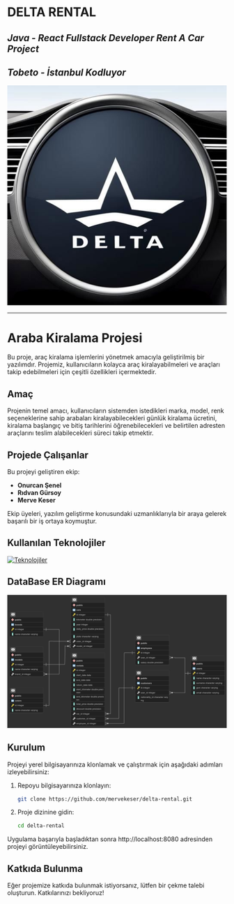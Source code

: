 # DELTA RENTAL
## *Java - React Fullstack Developer Rent A Car Project*
## *Tobeto - İstanbul Kodluyor* 
![Logo](img/09f319f8-abb5-42c8-9a37-fdbbab0f7253.PNG)

***********************************************************

# Araba Kiralama Projesi

Bu proje, araç kiralama işlemlerini yönetmek amacıyla geliştirilmiş bir yazılımdır. Projemiz, kullanıcıların kolayca araç kiralayabilmeleri ve araçları takip edebilmeleri için çeşitli özellikleri içermektedir.

## Amaç

Projenin temel amacı, kullanıcıların sistemden istedikleri marka, model, renk seçeneklerine sahip arabaları 
kiralayabilecekleri
günlük kiralama ücretini, kiralama başlangıç ve bitiş tarihlerini öğrenebilecekleri 
ve belirtilen adresten araçlarını
teslim alabilecekleri süreci takip etmektir.


## Projede Çalışanlar

Bu projeyi geliştiren ekip:

- **Onurcan Şenel**
- **Rıdvan Gürsoy**
- **Merve Keser**

Ekip üyeleri, yazılım geliştirme konusundaki uzmanlıklarıyla bir araya gelerek başarılı bir iş ortaya koymuştur.

## Kullanılan Teknolojiler
[![Teknolojiler](https://skillicons.dev/icons?i=postman,git,java,spring,postgresql)](https://skillicons.dev)

## DataBase ER Diagramı
![DIAGRAM](img/projeERD_1.png)

## Kurulum

Projeyi yerel bilgisayarınıza klonlamak ve çalıştırmak için aşağıdaki adımları izleyebilirsiniz:

1. Repoyu bilgisayarınıza klonlayın:

    ```bash
    git clone https://github.com/mervekeser/delta-rental.git
    ```

2. Proje dizinine gidin:

    ```bash
    cd delta-rental
    ```

Uygulama başarıyla başladıktan sonra http://localhost:8080 adresinden projeyi görüntüleyebilirsiniz.

## Katkıda Bulunma

Eğer projemize katkıda bulunmak istiyorsanız, lütfen bir çekme talebi oluşturun. Katkılarınızı bekliyoruz!

